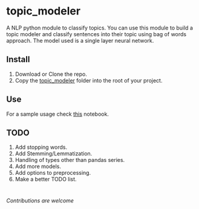 # topic_modeler
A NLP python module to classify topics.
You can use this module to build a topic modeler and classify sentences into their topic using bag of words approach. 
The model used is a single layer neural network.

## Install
1. Download or Clone the repo.
2. Copy the [topic_modeler](https://github.com/geekyJock8/topic_modeler/tree/master/topic_modeler) folder into the root of your project.

## Use
For a sample usage check [this](https://github.com/geekyJock8/topic_modeler/blob/master/sample_usage.ipynb) notebook.

## TODO
1. Add stopping words.
2. Add Stemming/Lemmatization.
3. Handling of types other than pandas series.
4. Add more models.
5. Add options to preprocessing.
6. Make a better TODO list.

#
*Contributions are welcome*
